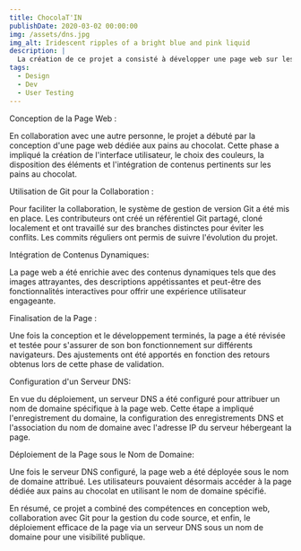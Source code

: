 ```yaml
---
title: ChocolaT'IN
publishDate: 2020-03-02 00:00:00
img: /assets/dns.jpg
img_alt: Iridescent ripples of a bright blue and pink liquid
description: |
  La création de ce projet a consisté à développer une page web sur les pains au chocolat en collaboration avec un partenaire, en utilisant Git pour la gestion du code, et à publier la page sous un nom de domaine via un serveur DNS.
tags:
  - Design
  - Dev
  - User Testing
---
```


Conception de la Page Web :
<p>En collaboration avec une autre personne, le projet a débuté par la conception d'une page web dédiée aux pains au chocolat. Cette phase a impliqué la création de l'interface utilisateur, le choix des couleurs, la disposition des éléments et l'intégration de contenus pertinents sur les pains au chocolat.</p>

Utilisation de Git pour la Collaboration :
<p>Pour faciliter la collaboration, le système de gestion de version Git a été mis en place. Les contributeurs ont créé un référentiel Git partagé, cloné localement et ont travaillé sur des branches distinctes pour éviter les conflits. Les commits réguliers ont permis de suivre l'évolution du projet.</p>

Intégration de Contenus Dynamiques:
<p>La page web a été enrichie avec des contenus dynamiques tels que des images attrayantes, des descriptions appétissantes et peut-être des fonctionnalités interactives pour offrir une expérience utilisateur engageante.</p>

Finalisation de la Page :
<p>Une fois la conception et le développement terminés, la page a été révisée et testée pour s'assurer de son bon fonctionnement sur différents navigateurs. Des ajustements ont été apportés en fonction des retours obtenus lors de cette phase de validation.</p>

Configuration d'un Serveur DNS:
<p>En vue du déploiement, un serveur DNS a été configuré pour attribuer un nom de domaine spécifique à la page web. Cette étape a impliqué l'enregistrement du domaine, la configuration des enregistrements DNS et l'association du nom de domaine avec l'adresse IP du serveur hébergeant la page.</p>

Déploiement de la Page sous le Nom de Domaine:
<p>Une fois le serveur DNS configuré, la page web a été déployée sous le nom de domaine attribué. Les utilisateurs pouvaient désormais accéder à la page dédiée aux pains au chocolat en utilisant le nom de domaine spécifié.</p>

<p>En résumé, ce projet a combiné des compétences en conception web, collaboration avec Git pour la gestion du code source, et enfin, le déploiement efficace de la page via un serveur DNS sous un nom de domaine pour une visibilité publique.</p>
